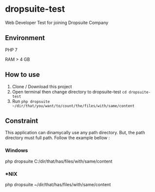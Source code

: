 # dropsuite-test
Web Developer Test for joining Dropsuite Company

## Environment
PHP 7

RAM > 4 GB

## How to use
1. Clone / Download this project
2. Open terminal then change directory to dropsuite-test ```cd dropsuite-test```
3. Run ```php dropsuite ~/dir/that/you/want/to/count/the/files/with/same/content```


## Constraint

This application can dinamycally use any path directory. But, the path directory must full path. Follow the example bellow :

### Windows

php dropsuite C:/dir/that/has/files/with/same/content

### *NIX

php dropsuite ~/dir/that/has/files/with/same/content
